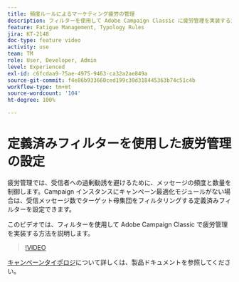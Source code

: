 ```yaml
---
title: 頻度ルールによるマーケティング疲労の管理
description: フィルターを使用して Adobe Campaign Classic に疲労管理を実装する方法を説明します。
feature: Fatigue Management, Typology Rules
jira: KT-2148
doc-type: feature video
activity: use
team: TM
role: User, Developer, Admin
level: Experienced
exl-id: c6fcdaa9-75ae-4975-9463-ca32a2ae849a
source-git-commit: f4e86b933660ced199c30d318445363b74c51c4b
workflow-type: tm+mt
source-wordcount: '104'
ht-degree: 100%

---
```


# 定義済みフィルターを使用した疲労管理の設定

疲労管理では、受信者への過剰勧誘を避けるために、メッセージの頻度と数量を制御します。Campaign インスタンスにキャンペーン最適化モジュールがない場合は、受信メッセージ数でターゲット母集団をフィルタリングする定義済みフィルターを設定できます。

このビデオでは、フィルターを使用して Adobe Campaign Classic で疲労管理を実装する方法を説明します。

>[!VIDEO](https://video.tv.adobe.com/v/25091?quality=12&learn=on)

[キャンペーンタイポロジ](https://experienceleague.adobe.com/docs/campaign-classic/using/orchestrating-campaigns/campaign-optimization/about-campaign-typologies.html?lang=ja)について詳しくは、製品ドキュメントを参照してください。
